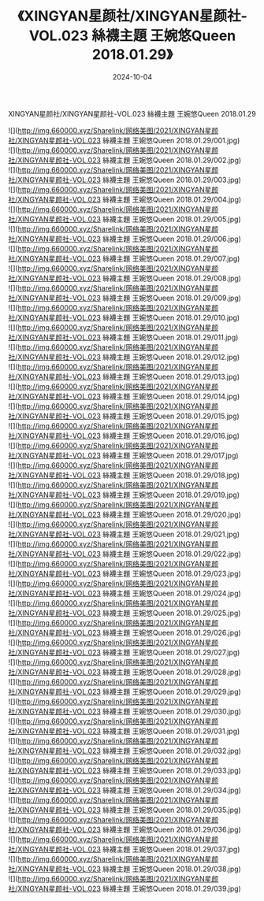﻿---
layout: post
title:  《XINGYAN星颜社/XINGYAN星颜社-VOL.023 絲襪主題 王婉悠Queen 2018.01.29》
date:   2024-10-04
img: http://img.660000.xyz/Sharelink/网络美图/2021/XINGYAN星颜社/XINGYAN星颜社-VOL.023 絲襪主題 王婉悠Queen 2018.01.29/000.jpg
categories: [美女, 清纯, 唯美]
---

XINGYAN星颜社/XINGYAN星颜社-VOL.023 絲襪主題 王婉悠Queen 2018.01.29

 ![](http://img.660000.xyz/Sharelink/网络美图/2021/XINGYAN星颜社/XINGYAN星颜社-VOL.023 絲襪主題 王婉悠Queen 2018.01.29/001.jpg) <br>![](http://img.660000.xyz/Sharelink/网络美图/2021/XINGYAN星颜社/XINGYAN星颜社-VOL.023 絲襪主題 王婉悠Queen 2018.01.29/002.jpg) <br>![](http://img.660000.xyz/Sharelink/网络美图/2021/XINGYAN星颜社/XINGYAN星颜社-VOL.023 絲襪主題 王婉悠Queen 2018.01.29/003.jpg) <br>![](http://img.660000.xyz/Sharelink/网络美图/2021/XINGYAN星颜社/XINGYAN星颜社-VOL.023 絲襪主題 王婉悠Queen 2018.01.29/004.jpg) <br>![](http://img.660000.xyz/Sharelink/网络美图/2021/XINGYAN星颜社/XINGYAN星颜社-VOL.023 絲襪主題 王婉悠Queen 2018.01.29/005.jpg) <br>![](http://img.660000.xyz/Sharelink/网络美图/2021/XINGYAN星颜社/XINGYAN星颜社-VOL.023 絲襪主題 王婉悠Queen 2018.01.29/006.jpg) <br>![](http://img.660000.xyz/Sharelink/网络美图/2021/XINGYAN星颜社/XINGYAN星颜社-VOL.023 絲襪主題 王婉悠Queen 2018.01.29/007.jpg) <br>![](http://img.660000.xyz/Sharelink/网络美图/2021/XINGYAN星颜社/XINGYAN星颜社-VOL.023 絲襪主題 王婉悠Queen 2018.01.29/008.jpg) <br>![](http://img.660000.xyz/Sharelink/网络美图/2021/XINGYAN星颜社/XINGYAN星颜社-VOL.023 絲襪主題 王婉悠Queen 2018.01.29/009.jpg) <br>![](http://img.660000.xyz/Sharelink/网络美图/2021/XINGYAN星颜社/XINGYAN星颜社-VOL.023 絲襪主題 王婉悠Queen 2018.01.29/010.jpg) <br>![](http://img.660000.xyz/Sharelink/网络美图/2021/XINGYAN星颜社/XINGYAN星颜社-VOL.023 絲襪主題 王婉悠Queen 2018.01.29/011.jpg) <br>![](http://img.660000.xyz/Sharelink/网络美图/2021/XINGYAN星颜社/XINGYAN星颜社-VOL.023 絲襪主題 王婉悠Queen 2018.01.29/012.jpg) <br>![](http://img.660000.xyz/Sharelink/网络美图/2021/XINGYAN星颜社/XINGYAN星颜社-VOL.023 絲襪主題 王婉悠Queen 2018.01.29/013.jpg) <br>![](http://img.660000.xyz/Sharelink/网络美图/2021/XINGYAN星颜社/XINGYAN星颜社-VOL.023 絲襪主題 王婉悠Queen 2018.01.29/014.jpg) <br>![](http://img.660000.xyz/Sharelink/网络美图/2021/XINGYAN星颜社/XINGYAN星颜社-VOL.023 絲襪主題 王婉悠Queen 2018.01.29/015.jpg) <br>![](http://img.660000.xyz/Sharelink/网络美图/2021/XINGYAN星颜社/XINGYAN星颜社-VOL.023 絲襪主題 王婉悠Queen 2018.01.29/016.jpg) <br>![](http://img.660000.xyz/Sharelink/网络美图/2021/XINGYAN星颜社/XINGYAN星颜社-VOL.023 絲襪主題 王婉悠Queen 2018.01.29/017.jpg) <br>![](http://img.660000.xyz/Sharelink/网络美图/2021/XINGYAN星颜社/XINGYAN星颜社-VOL.023 絲襪主題 王婉悠Queen 2018.01.29/018.jpg) <br>![](http://img.660000.xyz/Sharelink/网络美图/2021/XINGYAN星颜社/XINGYAN星颜社-VOL.023 絲襪主題 王婉悠Queen 2018.01.29/019.jpg) <br>![](http://img.660000.xyz/Sharelink/网络美图/2021/XINGYAN星颜社/XINGYAN星颜社-VOL.023 絲襪主題 王婉悠Queen 2018.01.29/020.jpg) <br>![](http://img.660000.xyz/Sharelink/网络美图/2021/XINGYAN星颜社/XINGYAN星颜社-VOL.023 絲襪主題 王婉悠Queen 2018.01.29/021.jpg) <br>![](http://img.660000.xyz/Sharelink/网络美图/2021/XINGYAN星颜社/XINGYAN星颜社-VOL.023 絲襪主題 王婉悠Queen 2018.01.29/022.jpg) <br>![](http://img.660000.xyz/Sharelink/网络美图/2021/XINGYAN星颜社/XINGYAN星颜社-VOL.023 絲襪主題 王婉悠Queen 2018.01.29/023.jpg) <br>![](http://img.660000.xyz/Sharelink/网络美图/2021/XINGYAN星颜社/XINGYAN星颜社-VOL.023 絲襪主題 王婉悠Queen 2018.01.29/024.jpg) <br>![](http://img.660000.xyz/Sharelink/网络美图/2021/XINGYAN星颜社/XINGYAN星颜社-VOL.023 絲襪主題 王婉悠Queen 2018.01.29/025.jpg) <br>![](http://img.660000.xyz/Sharelink/网络美图/2021/XINGYAN星颜社/XINGYAN星颜社-VOL.023 絲襪主題 王婉悠Queen 2018.01.29/026.jpg) <br>![](http://img.660000.xyz/Sharelink/网络美图/2021/XINGYAN星颜社/XINGYAN星颜社-VOL.023 絲襪主題 王婉悠Queen 2018.01.29/027.jpg) <br>![](http://img.660000.xyz/Sharelink/网络美图/2021/XINGYAN星颜社/XINGYAN星颜社-VOL.023 絲襪主題 王婉悠Queen 2018.01.29/028.jpg) <br>![](http://img.660000.xyz/Sharelink/网络美图/2021/XINGYAN星颜社/XINGYAN星颜社-VOL.023 絲襪主題 王婉悠Queen 2018.01.29/029.jpg) <br>![](http://img.660000.xyz/Sharelink/网络美图/2021/XINGYAN星颜社/XINGYAN星颜社-VOL.023 絲襪主題 王婉悠Queen 2018.01.29/030.jpg) <br>![](http://img.660000.xyz/Sharelink/网络美图/2021/XINGYAN星颜社/XINGYAN星颜社-VOL.023 絲襪主題 王婉悠Queen 2018.01.29/031.jpg) <br>![](http://img.660000.xyz/Sharelink/网络美图/2021/XINGYAN星颜社/XINGYAN星颜社-VOL.023 絲襪主題 王婉悠Queen 2018.01.29/032.jpg) <br>![](http://img.660000.xyz/Sharelink/网络美图/2021/XINGYAN星颜社/XINGYAN星颜社-VOL.023 絲襪主題 王婉悠Queen 2018.01.29/033.jpg) <br>![](http://img.660000.xyz/Sharelink/网络美图/2021/XINGYAN星颜社/XINGYAN星颜社-VOL.023 絲襪主題 王婉悠Queen 2018.01.29/034.jpg) <br>![](http://img.660000.xyz/Sharelink/网络美图/2021/XINGYAN星颜社/XINGYAN星颜社-VOL.023 絲襪主題 王婉悠Queen 2018.01.29/035.jpg) <br>![](http://img.660000.xyz/Sharelink/网络美图/2021/XINGYAN星颜社/XINGYAN星颜社-VOL.023 絲襪主題 王婉悠Queen 2018.01.29/036.jpg) <br>![](http://img.660000.xyz/Sharelink/网络美图/2021/XINGYAN星颜社/XINGYAN星颜社-VOL.023 絲襪主題 王婉悠Queen 2018.01.29/037.jpg) <br>![](http://img.660000.xyz/Sharelink/网络美图/2021/XINGYAN星颜社/XINGYAN星颜社-VOL.023 絲襪主題 王婉悠Queen 2018.01.29/038.jpg) <br>![](http://img.660000.xyz/Sharelink/网络美图/2021/XINGYAN星颜社/XINGYAN星颜社-VOL.023 絲襪主題 王婉悠Queen 2018.01.29/039.jpg) <br>